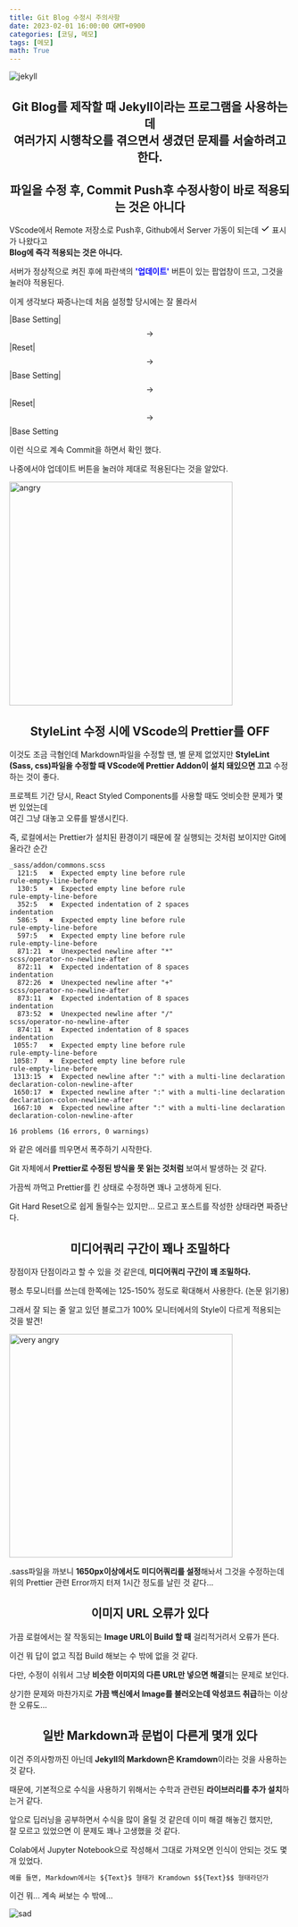 ```yaml
---
title: Git Blog 수정시 주의사항
date: 2023-02-01 16:00:00 GMT+0900
categories: [코딩, 메모]
tags: [메모]
math: True
---
```


<img src="https://res.cloudinary.com/devdevil/image/upload/v1619774657/illunex_blog/20210412-banner.jpg" title="jekyll">

## <center>Git Blog를 제작할 때 Jekyll이라는 프로그램을 사용하는데<br/>여러가지 시행착오를 겪으면서 생겼던 문제를 서술하려고 한다.</center>

## <center>파일을 수정 후, Commit Push후 수정사항이 바로 적용되는 것은 아니다</center>

VScode에서 Remote 저장소로 Push후, Github에서 Server 가동이 되는데 <svg viewBox="0 0 16 16" version="1.1" width="16" height="16" aria-hidden="true"><path fill-rule="evenodd" d="M13.78 4.22a.75.75 0 010 1.06l-7.25 7.25a.75.75 0 01-1.06 0L2.22 9.28a.75.75 0 011.06-1.06L6 10.94l6.72-6.72a.75.75 0 011.06 0z"></path></svg> 표시가 나왔다고<br/><strong>Blog에 즉각 적용되는 것은 아니다.</strong>

서버가 정상적으로 켜진 후에 파란색의 <span style="color:blue;font-weight:bold;">'업데이트'</span> 버튼이 있는 팝업창이 뜨고, 그것을 눌러야 적용된다.

이게 생각보다 짜증나는데 처음 설정할 당시에는 잘 몰라서

|Base Setting|$$\rightarrow$$|Reset|$$\rightarrow$$|Base Setting|$$\rightarrow$$|Reset|$$\rightarrow$$|Base Setting

이런 식으로 계속 Commit을 하면서 확인 했다.

나중에서야 업데이트 버튼을 눌러야 제대로 적용된다는 것을 알았다.

<img src="http://img.etoday.co.kr/pto_db/2017/07/20170712090522_1094235_710_340.jpg" width="400px" title="angry">

## <center>StyleLint 수정 시에 VScode의 Prettier를 OFF</center>

이것도 조금 극혐인데 Markdown파일을 수정할 땐, 별 문제 없었지만 <strong>StyleLint (Sass, css)파일을 수정할 때 VScode에 Prettier Addon이 설치 돼있으면 끄고</strong> 수정하는 것이 좋다.

프로젝트 기간 당시, React Styled Components를 사용할 때도 엇비슷한 문제가 몇 번 있었는데<br/>여긴 그냥 대놓고 오류를 발생시킨다.

즉, 로컬에서는 Prettier가 설치된 환경이기 때문에 잘 실행되는 것처럼 보이지만 Git에 올라간 순간

```
_sass/addon/commons.scss
  121:5   ✖  Expected empty line before rule                           rule-empty-line-before
  130:5   ✖  Expected empty line before rule                           rule-empty-line-before
  352:5   ✖  Expected indentation of 2 spaces                          indentation
  586:5   ✖  Expected empty line before rule                           rule-empty-line-before
  597:5   ✖  Expected empty line before rule                           rule-empty-line-before
  871:21  ✖  Unexpected newline after "*"                              scss/operator-no-newline-after
  872:11  ✖  Expected indentation of 8 spaces                          indentation
  872:26  ✖  Unexpected newline after "+"                              scss/operator-no-newline-after
  873:11  ✖  Expected indentation of 8 spaces                          indentation
  873:52  ✖  Unexpected newline after "/"                              scss/operator-no-newline-after
  874:11  ✖  Expected indentation of 8 spaces                          indentation
 1055:7   ✖  Expected empty line before rule                           rule-empty-line-before
 1058:7   ✖  Expected empty line before rule                           rule-empty-line-before
 1313:15  ✖  Expected newline after ":" with a multi-line declaration  declaration-colon-newline-after
 1650:17  ✖  Expected newline after ":" with a multi-line declaration  declaration-colon-newline-after
 1667:10  ✖  Expected newline after ":" with a multi-line declaration  declaration-colon-newline-after

16 problems (16 errors, 0 warnings)
```
와 같은 에러를 띄우면서 폭주하기 시작한다.

Git 자체에서 <strong>Prettier로 수정된 방식을 못 읽는 것처럼</strong> 보여서 발생하는 것 같다.

가끔씩 까먹고 Prettier를 킨 상태로 수정하면 꽤나 고생하게 된다.

Git Hard Reset으로 쉽게 돌릴수는 있지만... 모르고 포스트를 작성한 상태라면 짜증난다.

## <center>미디어쿼리 구간이 꽤나 조밀하다</center>

장점이자 단점이라고 할 수 있을 것 같은데, <strong>미디어쿼리 구간이 꽤 조밀하다.</strong>

평소 투모니터를 쓰는데 한쪽에는 125-150% 정도로 확대해서 사용한다. (논문 읽기용)

그래서 잘 되는 줄 알고 있던 블로그가 100% 모니터에서의 Style이 다르게 적용되는 것을 발견!

<img src="https://mblogthumb-phinf.pstatic.net/MjAxNzA0MThfNzUg/MDAxNDkyNTExODc5NTgy.xb7XrJZwaHuAIBhrsEMgop7ZBsY0by7hTDfkgT2zcscg.I2IQh0c2tArR72niejRVu8Kc_UJVZx8dJj3FaAO9Ar4g.JPEG.ameliapond07/zvqswy0bjopeqf8h1j55.jpg?type=w800" width="400px" title="very angry">

.sass파일을 까보니 <strong>1650px이상에서도 미디어쿼리를 설정</strong>해놔서 그것을 수정하는데<br/>위의 Prettier 관련 Error까지 터져 1시간 정도를 날린 것 같다...

## <center>이미지 URL 오류가 있다</center>

가끔 로컬에서는 잘 작동되는 <strong>Image URL이 Build 할 때</strong> 걸리적거려서 오류가 뜬다.

이건 뭐 답이 없고 직접 Build 해보는 수 밖에 없을 것 같다.

다만, 수정이 쉬워서 그냥 <strong>비슷한 이미지의 다른 URL만 넣으면 해결</strong>되는 문제로 보인다.

상기한 문제와 마찬가지로 <strong>가끔 백신에서 Image를 불러오는데 악성코드 취급</strong>하는 이상한 오류도...

## <center>일반 Markdown과 문법이 다른게 몇개 있다</center>

이건 주의사항까진 아닌데 <strong>Jekyll의 Markdown은 Kramdown</strong>이라는 것을 사용하는 것 같다.

때문에, 기본적으로 수식을 사용하기 위해서는 수학과 관련된 <strong>라이브러리를 추가 설치</strong>하는거 같다.

앞으로 딥러닝을 공부하면서 수식을 많이 올릴 것 같은데 이미 해결 해놓긴 했지만,<br/>잘 모르고 있었으면 이 문제도 꽤나 고생했을 것 같다.

Colab에서 Jupyter Notebook으로 작성해서 그대로 가져오면 인식이 안되는 것도 몇 개 있었다.

```markdown
예를 들면, Markdown에서는 ${Text}$ 형태가 Kramdown $${Text}$$ 형태라던가
```
이건 뭐... 계속 써보는 수 밖에...

<img src="https://mblogthumb-phinf.pstatic.net/MjAxOTAyMTRfMTc2/MDAxNTUwMTM3OTMzNTI0.OqYKohHGs0inXli1_dj66d5xOqZlD-SaVc2KRvMciYYg.FQz-Xs-ql4M71UFTYp7Ln-FxqJrTcfJeKFWR8LSQEeUg.JPEG.ghj9302/1E73065B-F45A-4FAF-BBBA-F44A8F0E3C5B-4326-00000383016E13E8_file.jpg?type=w800" title="sad">